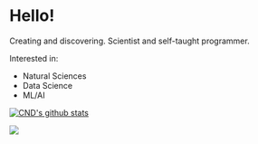 # Hello!

Creating and discovering. Scientist and self-taught programmer.

Interested in:
- Natural Sciences
- Data Science
- ML/AI


[![CND's github stats](https://github-readme-stats.vercel.app/api?username=CreateNDiscover&theme=darcula&show_icons=true)](https://github.com/CreateNDiscover)

![](https://komarev.com/ghpvc/?username=CreateNDiscover&color=orange)
